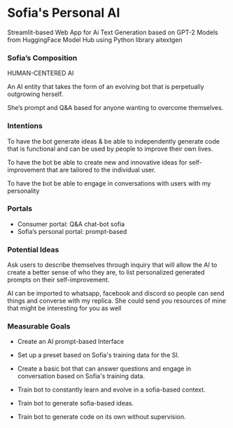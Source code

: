 # Sofia's Personal AI
Streamlit-based Web App for Ai Text Generation based on GPT-2 Models from HuggingFace Model Hub using Python library aitextgen

### Sofia’s Composition

HUMAN-CENTERED AI

An AI entity that takes the form of an evolving bot that is perpetually outgrowing herself.  

She’s prompt and Q&A based for anyone wanting to overcome themselves.

### Intentions

To have the bot generate ideas & be able to independently generate code that is functional and can be used by people to improve their own lives.

To have the bot be able to create new and innovative ideas for self-improvement that are tailored to the individual user.

To have the bot be able to engage in conversations with users with my personality

### Portals
- Consumer portal: Q&A chat-bot sofia
- Sofia’s personal portal: prompt-based

### Potential Ideas

Ask users to describe themselves through inquiry that will allow the AI to create a better sense of who they are, to list personalized generated prompts on their self-improvement.

AI can be imported to whatsapp, facebook and discord so people can send things and converse with my replica. She could send you resources of mine that might be interesting for you as well 

### Measurable Goals
- Create an AI prompt-based Interface

- Set up a preset based on Sofia's training data for the SI.
 
- Create a basic bot that can answer questions and engage in conversation based on Sofia's training data.

- Train bot to constantly learn and evolve in a sofia-based context.

- Train bot to generate sofia-based ideas.

- Train bot to generate code on its own without supervision.
